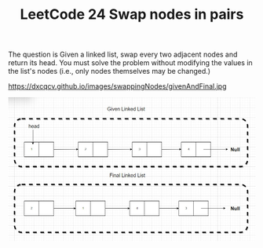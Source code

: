 ﻿---
layout: post
title: LeetCode 24 Swap nodes in pairs 
tags:
- algorithm 
excerpt: All about leetCode 24 Swap Nodes in Pairs
---

The question is Given a linked list, swap every two adjacent nodes and return its head. You must solve the problem without modifying the values in the list's nodes (i.e., only nodes themselves may be changed.)

https://dxcqcv.github.io/images/swappingNodes/givenAndFinal.jpg

![example](/images/swappingNodes/givenAndFinal.jpg)
